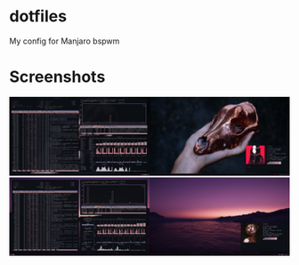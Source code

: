 # dotfiles
My config for Manjaro bspwm

# Screenshots

![screenshots](https://github.com/h4pz/dotfiles/blob/master/.screenshot.png?raw=true)
![screenshots](https://github.com/h4pz/dotfiles/blob/master/.screenshot2.png?raw=true)
